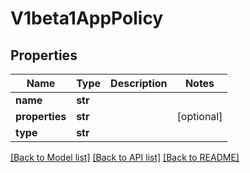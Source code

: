 # V1beta1AppPolicy

## Properties
Name | Type | Description | Notes
------------ | ------------- | ------------- | -------------
**name** | **str** |  | 
**properties** | **str** |  | [optional] 
**type** | **str** |  | 

[[Back to Model list]](../vela-client/README.md#documentation-for-models) [[Back to API list]](../vela-client/README.md#documentation-for-api-endpoints) [[Back to README]](../vela-client/README.md)

